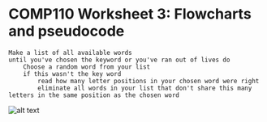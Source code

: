# COMP110 Worksheet 3: Flowcharts and pseudocode

```
Make a list of all available words
until you've chosen the keyword or you've ran out of lives do
	Choose a random word from your list
	if this wasn't the key word
		read how many letter positions in your chosen word were right
		eliminate all words in your list that don't share this many letters in the same position as the chosen word
```

![alt text](https://github.com/HDonovan96/comp110-worksheet-3/blob/master/Worksheet3.png)

